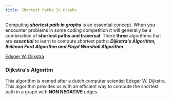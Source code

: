 ```yaml
---
title: Shortest Paths In Graphs
---
```


<div style="text-justify">
Computing <em><b>shortest path in graphs</b></em> is an essential concept. When you encounter problems in some coding competition it will generally be a combination of <b>shortest paths and traversal</b>. There <b>three</b> algorithms that are <em><b>essential</b></em> to learn to compute shortest paths: <em><b>Dijkstra's Algorithm, Bellman Ford Algorithm and Floyd Warshall Algorithm</b></em>.
</div>

[Edsger W. Dijkstra](https://www.google.com/url?sa=i&rct=j&q=&esrc=s&source=images&cd=&cad=rja&uact=8&ved=2ahUKEwjp2YXhpZjhAhWHvY8KHY3BD74QjRx6BAgBEAU&url=https%3A%2F%2Fen.wikipedia.org%2Fwiki%2FEdsger_W._Dijkstra&psig=AOvVaw1CAb3YEk_ttX0UtHFnlo-9&ust=1553431518281170 "Edsger W. Dijkstra")

### Dijkstra's Algoritm

<div style="text-justify">
This algorithm is named after a dutch computer scientist Edsger W. Dijkstra. This algorithm provides us with an efficient way to compute the shortest path in a graph with <b>NON NEGATIVE</b> edges.
</div>
